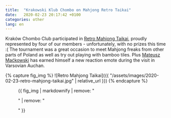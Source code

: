 ```yaml
---
title:  "Krakowski Klub Chombo on Mahjong Retro Taikai"
date:   2020-02-23 20:17:42 +0100
categories: other
lang: en
---
```


Kraków Chombo Club participated in [Retro Mahjong Taikai](https://www.facebook.com/events/481089152552189/), proudly represented by four of our members - unfortunately, with no prizes this time :( The tournament was a great occasion to meet Mahjong freaks from other parts of Poland as well as try out playing with bamboo tiles. Plus [Mateusz Maćkowski](https://www.facebook.com/m4txpl) has earned himself a new reaction emote during the visit in Varsovian Auchan.

{% capture fig_img %}
![Retro Mahjong Taikai]({{ "/assets/images/2020-02-23-retro-mahjong-taikai.jpg" | relative_url }})
{% endcapture %}

<figure>
  {{ fig_img | markdownify | remove: "<p>" | remove: "</p>" }}
</figure>
